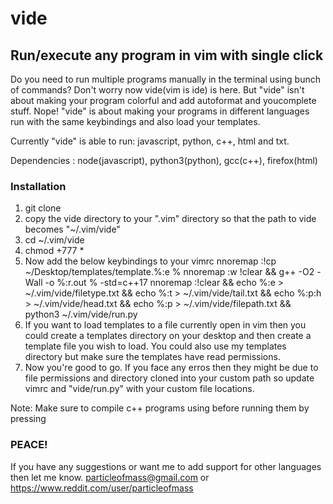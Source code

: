 # vide
## Run/execute any program in vim with single click

Do you need to run multiple programs manually in the terminal using bunch of commands?
Don't worry now vide(vim is ide) is here. But "vide" isn't about making your program colorful and add autoformat and youcomplete stuff. Nope!
"vide" is about making your programs in different languages run with the same keybindings and also load your templates.

Currently "vide" is able to run: javascript, python, c++, html and txt.

Dependencies : node(javascript), python3(python), gcc(c++), firefox(html)

### Installation 

1. git clone
2. copy the vide directory to your ".vim" directory so that the path to vide becomes "~/.vim/vide"
3. cd ~/.vim/vide
4. chmod +777 *
5. Now add the below keybindings to your vimrc
    nnoremap <F7> :!cp ~/Desktop/templates/template.%:e %<Enter>
    nnoremap <F8> :w <bar> !clear && g++ -O2 -Wall -o  %:r.out % -std=c++17<Enter>
    nnoremap <F9> :!clear && echo %:e > ~/.vim/vide/filetype.txt && echo %:t > ~/.vim/vide/tail.txt &&  echo %:p:h > ~/.vim/vide/head.txt && echo %:p > ~/.vim/vide/filepath.txt && python3 ~/.vim/vide/run.py<Enter>
6. If you want to load templates to a file currently open in vim then you could create a templates directory on your desktop and then create a template file you wish to load. You could also use my templates directory but make sure the templates have read permissions.
7. Now you're good to go. If you face any erros then they might be due to file permissions and directory cloned into your custom path so update vimrc and "vide/run.py" with your custom file locations.

Note: Make sure to compile c++ programs using <F8> before running them by pressing <F9>

### PEACE!
If you have any suggestions or want me to add support for other languages then let me know.
particleofmass@gmail.com or https://www.reddit.com/user/particleofmass
